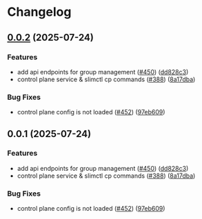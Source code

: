 # Changelog

## [0.0.2](https://github.com/agntcy/slim/compare/control-plane-v0.0.1...control-plane-v0.0.2) (2025-07-24)


### Features

* add api endpoints for group management ([#450](https://github.com/agntcy/slim/issues/450)) ([dd828c3](https://github.com/agntcy/slim/commit/dd828c3bef6004ae3455987a13dbf8ebefd05695))
* control plane service & slimctl cp commands ([#388](https://github.com/agntcy/slim/issues/388)) ([8a17dba](https://github.com/agntcy/slim/commit/8a17dbad99fa679e07585ca4fbcefe9cb3fa8a29))


### Bug Fixes

* control plane config is not loaded ([#452](https://github.com/agntcy/slim/issues/452)) ([97eb609](https://github.com/agntcy/slim/commit/97eb609ad176342769214837e57af989d4075a50))

## 0.0.1 (2025-07-24)


### Features

* add api endpoints for group management ([#450](https://github.com/agntcy/slim/issues/450)) ([dd828c3](https://github.com/agntcy/slim/commit/dd828c3bef6004ae3455987a13dbf8ebefd05695))
* control plane service & slimctl cp commands ([#388](https://github.com/agntcy/slim/issues/388)) ([8a17dba](https://github.com/agntcy/slim/commit/8a17dbad99fa679e07585ca4fbcefe9cb3fa8a29))


### Bug Fixes

* control plane config is not loaded ([#452](https://github.com/agntcy/slim/issues/452)) ([97eb609](https://github.com/agntcy/slim/commit/97eb609ad176342769214837e57af989d4075a50))

